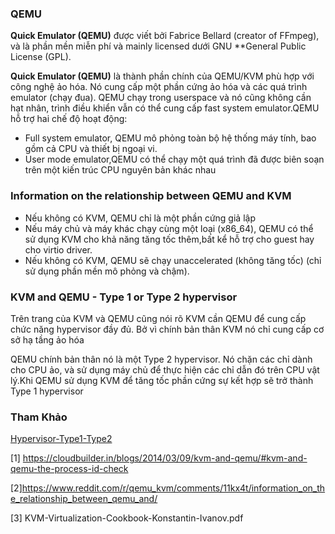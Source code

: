 ### QEMU

**Quick Emulator (QEMU)** được viết bởi Fabrice Bellard (creator of FFmpeg), và là phần mền miễn phí và mainly licensed dưới GNU **General Public License (GPL).

**Quick Emulator (QEMU)** là thành phần chính của QEMU/KVM phù hợp với công nghệ ảo hóa. Nó cung cấp một phần cứng ảo hóa và các quá trình emulator (chạy đua). QEMU chạy trong userspace và nó cũng không cần hạt nhân, trình điều khiển vẫn có thể cung cấp fast system emulator.QEMU hỗ trợ hai chế độ hoạt động:
- Full system emulator, QEMU mô phỏng toàn bộ hệ thống máy tính, bao gồm cả CPU và thiết bị ngoại vi.
- User mode emulator,QEMU có thể chạy một quá trình đã được biên soạn trên một kiến trúc CPU nguyên bản khác nhau 


### Information on the relationship between QEMU and KVM
- Nếu không có KVM, QEMU chỉ là một phần cứng giả lập
- Nếu máy chủ và máy khác chạy cùng một loại (x86_64), QEMU có thể sử dụng KVM cho khả năng tăng tốc thêm,bất kể hỗ trợ cho guest hay cho virtio driver.
- Nếu không có KVM, QEMU sẽ chạy unaccelerated (không tăng tốc) (chỉ sử dụng phần mền mô phỏng và chậm).

### KVM and QEMU - Type 1 or Type 2 hypervisor

Trên trang của KVM và QEMU cũng nói rõ KVM cần QEMU để cung cấp chức năng hypervisor đầy đủ. Bở vì chính bản thân KVM nó chỉ cung cấp cơ sở hạ tầng ảo hóa

QEMU chính bản thân nó là một Type 2 hypervisor. Nó chặn các chỉ dành cho CPU ảo, và sử dụng máy chủ để thực hiện các chỉ dẫn đó trên CPU vật lý.Khi QEMU sử dụng KVM để tăng tốc phần cứng sự kết hợp sẽ trở thành Type 1 hypervisor

### Tham Khảo

[Hypervisor-Type1-Type2](https://viblo.asia/p/tan-man-ao-hoa-ai-cung-biet-nhung-cu-the-no-la-gi-Do754NV3ZM6)

[1] https://cloudbuilder.in/blogs/2014/03/09/kvm-and-qemu/#kvm-and-qemu-the-process-id-check

[2]https://www.reddit.com/r/qemu_kvm/comments/11kx4t/information_on_the_relationship_between_qemu_and/

[3] KVM-Virtualization-Cookbook-Konstantin-Ivanov.pdf

